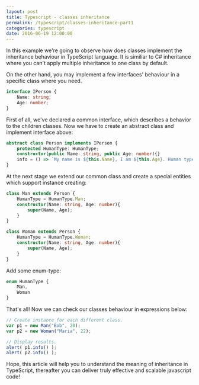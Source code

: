 ```yaml
---
layout: post
title: Typescript - classes inheritance
permalink: /typescript/classes-inheritance-part1
categories: typescript
date: 2016-06-19 12:00:00
---
```


In this example we're going to observe how does classes implement the inheritance behaviour in TypeScript language. It is similiar to C# inheritance where you can't apply multiple inheritance to one class by default. 

On the other hand, you may implement a few interfaces' behaviour in a specific class where you need.

```typescript
interface IPerson {
	Name: string;
	Age: number;
}
```

First of all, we've declared a common interface, which describes a behavior to the children classes. Now we have to create an abstract class and implement interface above:

```typescript
abstract class Person implements IPerson {
	protected HumanType: HumanType;
	constructor(public Name: string, public Age: number){}
	info = () => `My name is ${this.Name}, I am ${this.Age}. Human type is : ${this.HumanType ? "Woman" : "Man" }`;
}
```

At the next stage we extend our common class and create a special entities which support instance creating:

```typescript
class Man extends Person {
	HumanType = HumanType.Man;
	constructor(Name: string, Age: number){
		super(Name, Age);				
	}			
}
```

```typescript
class Woman extends Person {
	HumanType = HumanType.Woman;
	constructor(Name: string, Age: number){
		super(Name, Age);				
	}			
}
```

Add some enum-type:

```typescript
enum HumanType {
	Man,
	Woman
}
```

That's all! Now we can check our classes behaviour in expressions below:

```javascript
// Create instance for each different class.
var p1 = new Man("Bob", 20);
var p2 = new Woman("Maria", 22);

// Display results.
alert( p1.info() );
alert( p2.info() );
```

Hope, this article will help you to understand the meaning of inheritance in TypeScript, thereafter you can deliver truly effective and scalable javascript code!